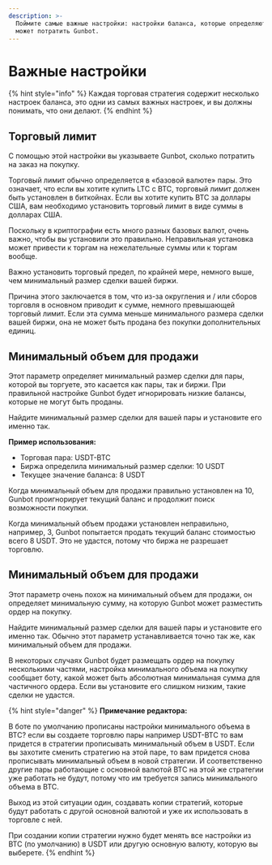 ```yaml
---
description: >-
  Поймите самые важные настройки: настройки баланса, которые определяют, сколько
  может потратить Gunbot.
---
```


# Важные настройки

{% hint style="info" %}
Каждая торговая стратегия содержит несколько настроек баланса, это одни из самых важных настроек, и вы должны понимать, что они делают.
{% endhint %}

## Торговый лимит

С помощью этой настройки вы указываете Gunbot, сколько потратить на заказ на покупку.

Торговый лимит обычно определяется в «базовой валюте» пары. Это означает, что если вы хотите купить LTC с BTC, торговый лимит должен быть установлен в биткойнах. Если вы хотите купить BTC за доллары США, вам необходимо установить торговый лимит в виде суммы в долларах США.

Поскольку в криптографии есть много разных базовых валют, очень важно, чтобы вы установили это правильно. Неправильная установка может привести к торгам на нежелательные суммы или к торгам вообще.

Важно установить торговый предел, по крайней мере, немного выше, чем минимальный размер сделки вашей биржи.

Причина этого заключается в том, что из-за округления и / или сборов торговля в основном приводит к сумме, немного превышающей торговый лимит. Если эта сумма меньше минимального размера сделки вашей биржи, она не может быть продана без покупки дополнительных единиц.

## Минимальный объем для продажи

Этот параметр определяет минимальный размер сделки для пары, которой вы торгуете, это касается как пары, так и биржи. При правильной настройке Gunbot будет игнорировать низкие балансы, которые не могут быть проданы.

Найдите минимальный размер сделки для вашей пары и установите его именно так.

**Пример использования:**

* Торговая пара: USDT-BTC 
* Биржа определила минимальный размер сделки: 10 USDT 
* Текущее значение баланса: 8 USDT

Когда минимальный объем для продажи правильно установлен на 10, Gunbot проигнорирует текущий баланс и продолжит поиск возможности покупки.

Когда минимальный объем продажи установлен неправильно, например, 3, Gunbot попытается продать текущий баланс стоимостью всего 8 USDT. Это не удастся, потому что биржа не разрешает торговлю.

## Минимальный объем для продажи

Этот параметр очень похож на минимальный объем для продажи, он определяет минимальную сумму, на которую Gunbot может разместить ордер на покупку.

Найдите минимальный размер сделки для вашей пары и установите его именно так. Обычно этот параметр устанавливается точно так же, как минимальный объем для продажи.

В некоторых случаях Gunbot будет размещать ордер на покупку несколькими частями, настройка минимального объема на покупку сообщает боту, какой может быть абсолютная минимальная сумма для частичного ордера. Если вы установите его слишком низким, такие сделки не удастся.

{% hint style="danger" %}
**Примечание редактора:**

В боте по умолчанию прописаны настройки минимального объема в BTC? если вы создаете торговлю пары например USDT-BTC то вам придется в стратегии прописывать минимальный объем в USDT. Если вы захотите сменить стратегию на этой паре, то вам придется снова прописывать минимальный объем в новой стратегии. И соответственно другие пары работающие с основной валютой BTC на этой же стратегии уже работать не будут, потому что им требуется запись минимального объема в BTC.

Выход из этой ситуации один, создавать копии стратегий, которые будут работать с другой основной валютой и уже их использовать в торговле с ней.

При создании копии стратегии нужно будет менять все настройки из BTC \(по умолчанию\) в USDT или другую основную валюту, которую вы выберете.
{% endhint %}

